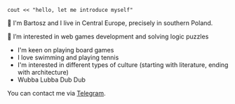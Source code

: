 `cout << "hello, let me introduce myself"`

👋 I'm Bartosz and I live in Central Europe, precisely in southern Poland.

🙌 I’m interested in web games development and solving logic puzzles

* I'm keen on playing board games
* I love swimming and playing tennis
* I'm interested in different types of culture (starting with literature, ending with architecture)
* Wubba Lubba Dub Dub

You can contact me via [Telegram](https://t.me/y777bish).
